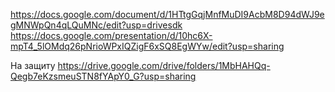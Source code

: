https://docs.google.com/document/d/1HTtgGqjMnfMuDI9AcbM8D94dWJ9egMNWpQn4qLQuMNc/edit?usp=drivesdk
https://docs.google.com/presentation/d/10hc6X-mpT4_5lOMdq26pNrioWPxIQZigF6xSQ8EgWYw/edit?usp=sharing

На защиту https://drive.google.com/drive/folders/1MbHAHQq-Qegb7eKzsmeuSTN8fYApY0_G?usp=sharing

